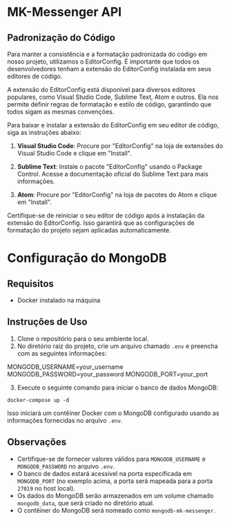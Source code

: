 # MK-Messenger API

## Padronização do Código

Para manter a consistência e a formatação padronizada do código em nosso projeto, utilizamos o EditorConfig. É importante que todos os desenvolvedores tenham a extensão do EditorConfig instalada em seus editores de código.

A extensão do EditorConfig está disponível para diversos editores populares, como Visual Studio Code, Sublime Text, Atom e outros. Ela nos permite definir regras de formatação e estilo de código, garantindo que todos sigam as mesmas convenções.

Para baixar e instalar a extensão do EditorConfig em seu editor de código, siga as instruções abaixo:

1. **Visual Studio Code**: Procure por "EditorConfig" na loja de extensões do Visual Studio Code e clique em "Install".

2. **Sublime Text**: Instale o pacote "EditorConfig" usando o Package Control. Acesse a documentação oficial do Sublime Text para mais informações.

3. **Atom**: Procure por "EditorConfig" na loja de pacotes do Atom e clique em "Install".

Certifique-se de reiniciar o seu editor de código após a instalação da extensão do EditorConfig. Isso garantirá que as configurações de formatação do projeto sejam aplicadas automaticamente.

# Configuração do MongoDB

## Requisitos
- Docker instalado na máquina

## Instruções de Uso

1. Clone o repositório para o seu ambiente local.
2. No diretório raiz do projeto, crie um arquivo chamado `.env` e preencha com as seguintes informações:

MONGODB_USERNAME=your_username
MONGODB_PASSWORD=your_password
MONGODB_PORT=your_port

3. Execute o seguinte comando para iniciar o banco de dados MongoDB:

```docker-compose up -d```


Isso iniciará um contêiner Docker com o MongoDB configurado usando as informações fornecidas no arquivo `.env`.

## Observações

- Certifique-se de fornecer valores válidos para `MONGODB_USERNAME` e `MONGODB_PASSWORD` no arquivo `.env`.
- O banco de dados estará acessível na porta especificada em `MONGODB_PORT` (no exemplo acima, a porta será mapeada para a porta `27019` no host local).
- Os dados do MongoDB serão armazenados em um volume chamado `mongodb_data`, que será criado no diretório atual.
- O contêiner do MongoDB será nomeado como `mongodb-mk-messenger`.



